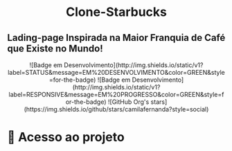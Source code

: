 <h1 align="center"> Clone-Starbucks </h1>

## Lading-page Inspirada na Maior Franquia de Café que Existe no Mundo!

<p align="center">
![Badge em Desenvolvimento](http://img.shields.io/static/v1?label=STATUS&message=EM%20DESENVOLVIMENTO&color=GREEN&style=for-the-badge)
![Badge em Desenvolvimento](http://img.shields.io/static/v1?label=RESPONSIVE&message=EM%20PROGRESSO&color=GREEN&style=for-the-badge)
![GitHub Org's stars](https://img.shields.io/github/stars/camilafernanda?style=social)
</p>

# 📁 Acesso ao projeto
